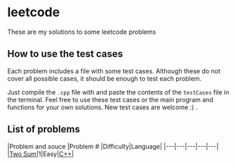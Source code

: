 # leetcode
These are my solutions to some leetcode problems

## How to use the test cases
Each problem includes a file with some test cases. Although these do not cover all possible cases, it should be enough to test each problem.

Just compile the `.cpp` file with and paste the contents of the `testCases` file in the terminal. Feel free to use these test cases or the main program and functions for your own solutions. New test cases are welcome :) .

## List of problems

|Problem and souce |Problem # |Difficulty|Language|
|---|---|---|---|---|
|[Two Sum](https://leetcode.com/problems/two-sum/)|1|Easy|[C++](leetcode/cpp/1-TwoSum/1-TwoSum.cpp)|